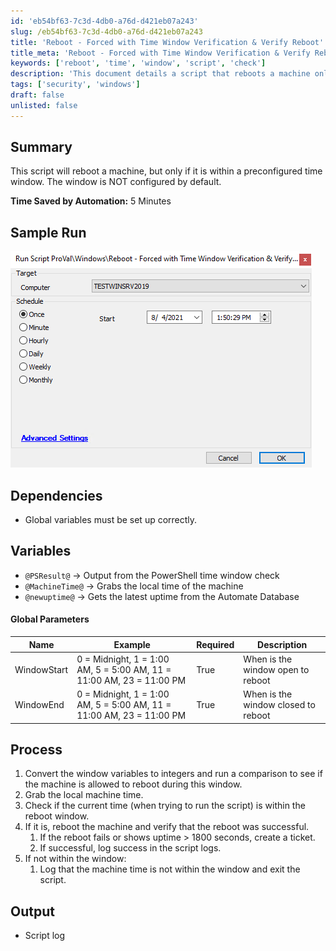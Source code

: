 ```yaml
---
id: 'eb54bf63-7c3d-4db0-a76d-d421eb07a243'
slug: /eb54bf63-7c3d-4db0-a76d-d421eb07a243
title: 'Reboot - Forced with Time Window Verification & Verify Reboot'
title_meta: 'Reboot - Forced with Time Window Verification & Verify Reboot'
keywords: ['reboot', 'time', 'window', 'script', 'check']
description: 'This document details a script that reboots a machine only if it falls within a preconfigured time window. It includes setup requirements, process steps, and output logging information.'
tags: ['security', 'windows']
draft: false
unlisted: false
---
```


## Summary

This script will reboot a machine, but only if it is within a preconfigured time window. The window is NOT configured by default.

**Time Saved by Automation:** 5 Minutes

## Sample Run

![Sample Run](../../../static/img/Reboot---Forced-with-Time-Window-Verification-&-Verify-Reboot/image_1.png)

## Dependencies

- Global variables must be set up correctly.

## Variables

- `@PSResult@` -> Output from the PowerShell time window check
- `@MachineTime@` -> Grabs the local time of the machine
- `@newuptime@` -> Gets the latest uptime from the Automate Database

#### Global Parameters

| Name        | Example                                                                                                                                                        | Required | Description                       |
|-------------|----------------------------------------------------------------------------------------------------------------------------------------------------------------|----------|-----------------------------------|
| WindowStart | 0 = Midnight, 1 = 1:00 AM, 5 = 5:00 AM, 11 = 11:00 AM, 23 = 11:00 PM                                                                                     | True     | When is the window open to reboot |
| WindowEnd   | 0 = Midnight, 1 = 1:00 AM, 5 = 5:00 AM, 11 = 11:00 AM, 23 = 11:00 PM                                                                                     | True     | When is the window closed to reboot |

## Process

1. Convert the window variables to integers and run a comparison to see if the machine is allowed to reboot during this window.
2. Grab the local machine time.
3. Check if the current time (when trying to run the script) is within the reboot window.
4. If it is, reboot the machine and verify that the reboot was successful.
   1. If the reboot fails or shows uptime > 1800 seconds, create a ticket.
   2. If successful, log success in the script logs.
5. If not within the window:
   1. Log that the machine time is not within the window and exit the script.

## Output

- Script log



